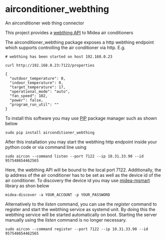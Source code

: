 # airconditioner_webthing
An airconditioner web thing connector

This project provides a [webthing API](https://iot.mozilla.org/wot/) to Midea air conditioners

The airconditioner_webthing package exposes a http webthing endpoint which supports controlling the air conditioner via http. E.g.
```
# webthing has been started on host 192.168.0.23

curl http://192.168.0.23:7122/properties 

{
  "outdoor_temperature": 0,
  "indoor_temperature": 0,
  "target_temperature": 17,
  "operational_mode": "auto",
  "fan_speed": 102,
  "power": false,
  "program_run_util": ""
}
```

To install this software you may use [PIP](https://realpython.com/what-is-pip/) package manager such as shown below
```
sudo pip install airconditioner_webthing
```

After this installation you may start the webthing http endpoint inside your python code or via command line using
```
sudo aircon --command listen --port 7122 --ip 10.31.33.90 --id 957548654462565 
```
Here, the webthing API will be bound to the local port 7122. Additionally, the ip address of the air conditioner has to be set 
as well as the device id of the air conditioner. To discovery the device id you may use [midea-msmart](https://github.com/mac-zhou/midea-msmart) library as shon below
```
midea-discover -a YOUR_ACCOUNT -p YOUR_PASSWORD
```

Alternatively to the *listen* command, you can use the *register* command to register and start the webthing service as systemd unit.
By doing this the webthing service will be started automatically on boot. Starting the server manually using the *listen* command is no longer necessary.
```
sudo aircon --command register --port 7122 --ip 10.31.33.90 --id 957548654462565 
```  

